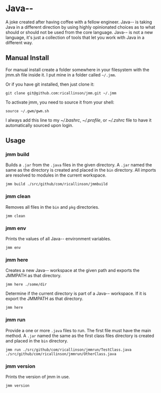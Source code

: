 # Java--

A joke created after having coffee with a fellow engineer. Java-- is taking Java in a different direction by using highly opinionated choices as to what should or should not be used from the core language. Java-- is not a new language, it's just a collection of tools that let you work with Java in a different way.

## Manual Install

For manual install create a folder somewhere in your filesystem with the jmm.sh file inside it. I put mine in a folder called `~/.jmm`.

Or if you have git installed, then just clone it:

    git clone git@github.com:ricallinson/jmm.git ~/.jmm

To activate jmm, you need to source it from your shell:

    source ~/.gwm/gwm.sh

I always add this line to my _~/.bashrc_, _~/.profile_, or _~/.zshrc_ file to have it automatically sourced upon login.

## Usage

### jmm build

Builds a `.jar` from the `.java` files in the given directory. A `.jar` named the same as the directory is created and placed in the `bin` directory. All imports are resolved to modules in the current workspace.

	jmm build ./src/github/com/ricallinson/jmmbuild

### jmm clean

Removes all files in the `bin` and `pkg` directories.

	jmm clean

### jmm env

Prints the values of all Java-- environment variables.

	jmm env

### jmm here

Creates a new Java-- workspace at the given path and exports the JMMPATH as that directory.

	jmm here ./some/dir

Determine if the current directory is part of a Java-- workspace. If it is export the JMMPATH as that directory.

	jmm here

### jmm run

Provide a one or more `.java` files to run. The first file must have the main method. A `.jar` named the same as the first class files directory is created and placed in the `bin` directory.

	jmm run ./src/github/com/ricallinson/jmmrun/TestClass.java ./src/github/com/ricallinson/jmmrun/OtherClass.java

### jmm version

Prints the version of jmm in use.

	jmm version